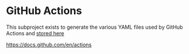 # GitHub Actions

This subproject exists to generate the various YAML files used by GitHub Actions and [stored here](https://github.com/gaia-platform/gha/blob/master/.github/workflows/README.md)

https://docs.github.com/en/actions

